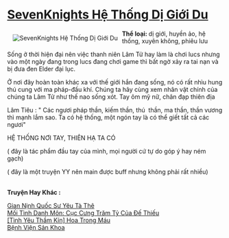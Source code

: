 <a href="https://utruyen.com/truyen/sevenknights-he-thong-di-gioi-du/17312/" title="SevenKnights Hệ Thống Dị Giới Du"><h1>SevenKnights Hệ Thống Dị Giới Du</h1></a><div style="display:table"><img align="right" style="float: left; padding: 10px;" src="https://utruyen.com/images/story/200x260/sevenknights-he-thong-di-gioi-du.jpg" alt="SevenKnights Hệ Thống Dị Giới Du"><b>Thể loại: </b>dị giới, huyền ảo, hệ thống, xuyên không, phiêu lưu<p></p>Sống ở thời hiện đại nên việc thanh niên Lâm Tử hay làm là chơi lucs nhưng vào một ngày đang trong lucs đang chơi game thì bất ngờ xảy ra tai nạn và bị đưa đen Elder đại lục. <p></p>Ở nơi đây hoàn toàn khác xa với thế giới hắn đang sống, nó có rất nhìu hung thú cung với ma pháp-đấu khí. Chúng ta hãy cùng xem nhân vật chính của chúng ta Lâm Tử như thế nao sống xót. Tay ôm mỹ nữ, chân đạp thiên địa<p></p>Lâm Tiêu : " Các ngươi pháp thần, kiếm thần, thú  thần, ma thần, thần vương thì mạnh lắm sao. Ta có hệ thống, một ngón tay là có thể giết tất cả các ngươi"<p></p>HỆ THỐNG NƠI TAY, THIÊN HẠ TA CÓ<p></p>( đây là tác phẩm đầu tay của mình, mọi người cứ tự do góp ý hay ném gạch)<p></p>( đây là một truyện YY nên main được buff nhưng không phải rất nhiều)</div><p><br><b>Truyện Hay Khác :</b></p><a href="https://utruyen.com/truyen/gian-ninh-quoc-su-yeu-ta-the/16968/" alt="Gian Nịnh Quốc Sư Yêu Tà Thê">Gian Nịnh Quốc Sư Yêu Tà Thê</a><br/><a href="https://github.com/quanluxury/ngontinhhot/tree/master/truyenhay/17394/" alt="Mối Tình Danh Môn: Cục Cưng Trăm Tỷ Của Đế Thiếu">Mối Tình Danh Môn: Cục Cưng Trăm Tỷ Của Đế Thiếu</a><br/><a href="https://github.com/quanluxury/ngontinhhot/tree/master/truyenhay/19385/" alt="[Tình Yêu Thầm Kín] Hoa Trong Máu">[Tình Yêu Thầm Kín] Hoa Trong Máu</a><br/><a href="https://github.com/quanluxury/ngontinhhot/tree/master/truyenhay/19325/" alt="Bệnh Viện Sản Khoa">Bệnh Viện Sản Khoa</a><br/>